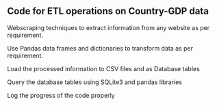 <h2>Code for ETL operations on Country-GDP data</h2>
<p>Webscraping techniques to extract information from any website as per requirement.</p> 
<p>Use Pandas data frames and dictionaries to transform data as per requirement.</p> 
<p>Load the processed information to CSV files and as Database tables</p> 
<p>Query the database tables using SQLite3 and pandas libraries</p> 
<p>Log the progress of the code properly</p> 
